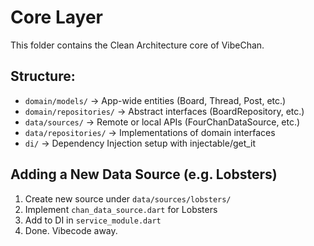 # Core Layer

This folder contains the Clean Architecture core of VibeChan.

## Structure:

- `domain/models/` → App-wide entities (Board, Thread, Post, etc.)
- `domain/repositories/` → Abstract interfaces (BoardRepository, etc.)
- `data/sources/` → Remote or local APIs (FourChanDataSource, etc.)
- `data/repositories/` → Implementations of domain interfaces
- `di/` → Dependency Injection setup with injectable/get_it

## Adding a New Data Source (e.g. Lobsters)
1. Create new source under `data/sources/lobsters/`
2. Implement `chan_data_source.dart` for Lobsters
3. Add to DI in `service_module.dart`
4. Done. Vibecode away.

